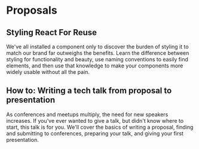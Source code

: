 # Proposals

## Styling React For Reuse
We've all installed a component only to discover the burden of styling it to match our brand far outweighs the benefits. 
Learn the difference between styling for functionality and beauty, use naming conventions to easily find elements, and 
then use that knowledge to make your components more widely usable without all the pain.

## How to: Writing a tech talk from proposal to presentation
As conferences and meetups multiply, the need for new speakers increases. If you've ever wanted to give a talk, but didn't know where to start, this talk is for you. We'll cover the basics of writing a proposal, finding and submitting to conferences, preparing your talk, and giving your first presentation. 
